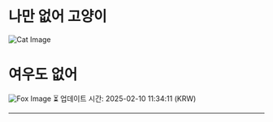 
# 나만 없어 고양이

![Cat Image](https://cdn2.thecatapi.com/images/2JgKj4y4B.jpg)

# 여우도 없어
![Fox Image](https://randomfox.ca/images/43.jpg)
⏳ 업데이트 시간: 2025-02-10 11:34:11 (KRW)

---
